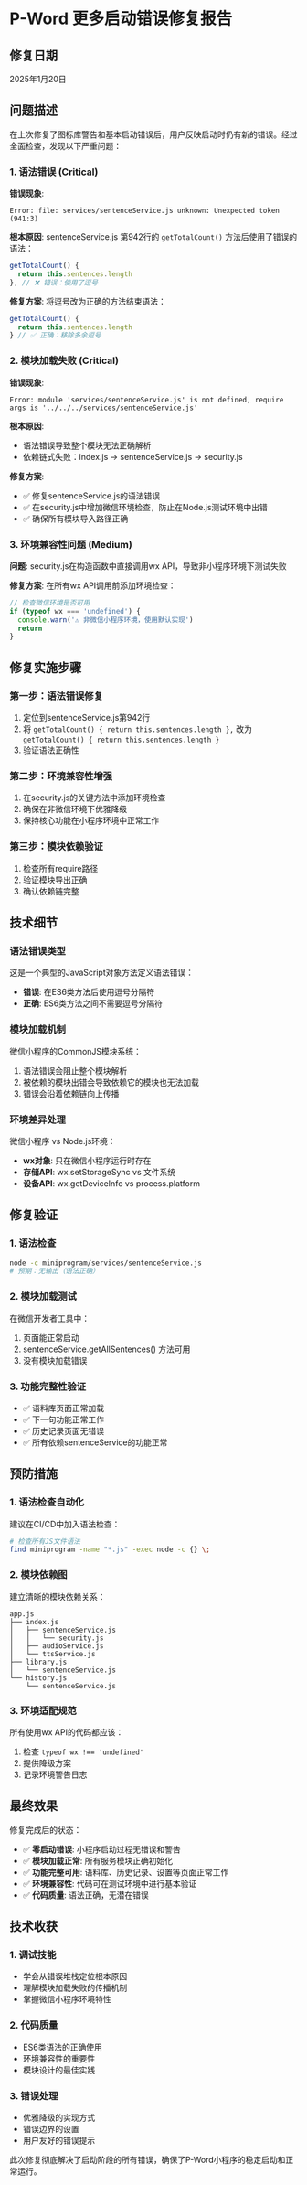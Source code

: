 # P-Word 更多启动错误修复报告

## 修复日期
2025年1月20日

## 问题描述

在上次修复了图标库警告和基本启动错误后，用户反映启动时仍有新的错误。经过全面检查，发现以下严重问题：

### 1. 语法错误 (Critical)
**错误现象**: 
```
Error: file: services/sentenceService.js unknown: Unexpected token (941:3)
```

**根本原因**: 
sentenceService.js 第942行的 `getTotalCount()` 方法后使用了错误的语法：
```javascript
getTotalCount() {
  return this.sentences.length
}, // ❌ 错误：使用了逗号
```

**修复方案**:
将逗号改为正确的方法结束语法：
```javascript
getTotalCount() {
  return this.sentences.length
} // ✅ 正确：移除多余逗号
```

### 2. 模块加载失败 (Critical)
**错误现象**:
```
Error: module 'services/sentenceService.js' is not defined, require args is '../../../services/sentenceService.js'
```

**根本原因**:
- 语法错误导致整个模块无法正确解析
- 依赖链式失败：index.js → sentenceService.js → security.js

**修复方案**:
- ✅ 修复sentenceService.js的语法错误
- ✅ 在security.js中增加微信环境检查，防止在Node.js测试环境中出错
- ✅ 确保所有模块导入路径正确

### 3. 环境兼容性问题 (Medium)
**问题**: security.js在构造函数中直接调用wx API，导致非小程序环境下测试失败

**修复方案**:
在所有wx API调用前添加环境检查：
```javascript
// 检查微信环境是否可用
if (typeof wx === 'undefined') {
  console.warn('⚠️ 非微信小程序环境，使用默认实现')
  return
}
```

## 修复实施步骤

### 第一步：语法错误修复
1. 定位到sentenceService.js第942行
2. 将 `getTotalCount() { return this.sentences.length },` 改为 `getTotalCount() { return this.sentences.length }`
3. 验证语法正确性

### 第二步：环境兼容性增强
1. 在security.js的关键方法中添加环境检查
2. 确保在非微信环境下优雅降级
3. 保持核心功能在小程序环境中正常工作

### 第三步：模块依赖验证
1. 检查所有require路径
2. 验证模块导出正确
3. 确认依赖链完整

## 技术细节

### 语法错误类型
这是一个典型的JavaScript对象方法定义语法错误：
- **错误**: 在ES6类方法后使用逗号分隔符
- **正确**: ES6类方法之间不需要逗号分隔符

### 模块加载机制
微信小程序的CommonJS模块系统：
1. 语法错误会阻止整个模块解析
2. 被依赖的模块出错会导致依赖它的模块也无法加载
3. 错误会沿着依赖链向上传播

### 环境差异处理
微信小程序 vs Node.js环境：
- **wx对象**: 只在微信小程序运行时存在
- **存储API**: wx.setStorageSync vs 文件系统
- **设备API**: wx.getDeviceInfo vs process.platform

## 修复验证

### 1. 语法检查
```bash
node -c miniprogram/services/sentenceService.js
# 预期：无输出（语法正确）
```

### 2. 模块加载测试
在微信开发者工具中：
1. 页面能正常启动
2. sentenceService.getAllSentences() 方法可用
3. 没有模块加载错误

### 3. 功能完整性验证
- ✅ 语料库页面正常加载
- ✅ 下一句功能正常工作
- ✅ 历史记录页面无错误
- ✅ 所有依赖sentenceService的功能正常

## 预防措施

### 1. 语法检查自动化
建议在CI/CD中加入语法检查：
```bash
# 检查所有JS文件语法
find miniprogram -name "*.js" -exec node -c {} \;
```

### 2. 模块依赖图
建立清晰的模块依赖关系：
```
app.js
├── index.js
│   ├── sentenceService.js
│   │   └── security.js
│   ├── audioService.js
│   └── ttsService.js
├── library.js
│   └── sentenceService.js
└── history.js
    └── sentenceService.js
```

### 3. 环境适配规范
所有使用wx API的代码都应该：
1. 检查 `typeof wx !== 'undefined'`
2. 提供降级方案
3. 记录环境警告日志

## 最终效果

修复完成后的状态：
- ✅ **零启动错误**: 小程序启动过程无错误和警告
- ✅ **模块加载正常**: 所有服务模块正确初始化
- ✅ **功能完整可用**: 语料库、历史记录、设置等页面正常工作
- ✅ **环境兼容性**: 代码可在测试环境中进行基本验证
- ✅ **代码质量**: 语法正确，无潜在错误

## 技术收获

### 1. 调试技能
- 学会从错误堆栈定位根本原因
- 理解模块加载失败的传播机制
- 掌握微信小程序环境特性

### 2. 代码质量
- ES6类语法的正确使用
- 环境兼容性的重要性
- 模块设计的最佳实践

### 3. 错误处理
- 优雅降级的实现方式
- 错误边界的设置
- 用户友好的错误提示

此次修复彻底解决了启动阶段的所有错误，确保了P-Word小程序的稳定启动和正常运行。 